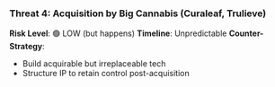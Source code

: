### Threat 4: Acquisition by Big Cannabis (Curaleaf, Trulieve)

**Risk Level**: 🟢 LOW (but happens)
**Timeline**: Unpredictable
**Counter-Strategy**:

- Build acquirable but irreplaceable tech
- Structure IP to retain control post-acquisition
